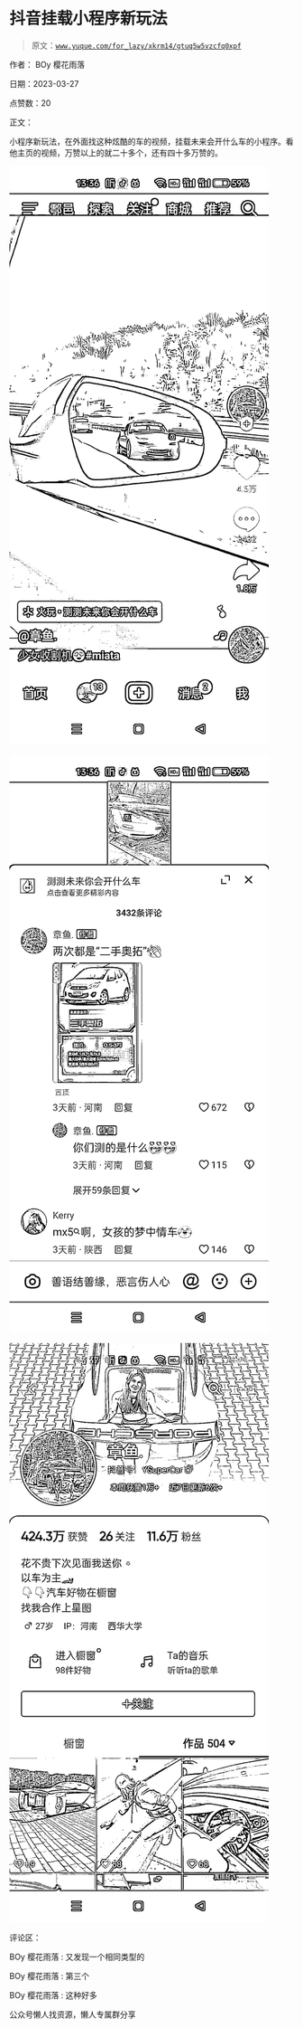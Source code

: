 # 抖音挂载小程序新玩法

> 原文：[`www.yuque.com/for_lazy/xkrm14/gtuq5w5vzcfq0xpf`](https://www.yuque.com/for_lazy/xkrm14/gtuq5w5vzcfq0xpf)



作者： BOy 樱花雨落



日期：2023-03-27



点赞数：20



正文：



小程序新玩法，在外面找这种炫酷的车的视频，挂载未来会开什么车的小程序。看他主页的视频，万赞以上的就二十多个，还有四十多万赞的。



![](img/34c5967449921c4d4d496db5506960ab.png)  

![](img/b79533031761fd4230814b838e64584b.png)  

![](img/6e5702c52fc270237b7db9db4d7ae2ab.png)  

评论区：



BOy 樱花雨落 : 又发现一个相同类型的



BOy 樱花雨落 : 第三个



BOy 樱花雨落 : 这种好多



公众号懒人找资源，懒人专属群分享

